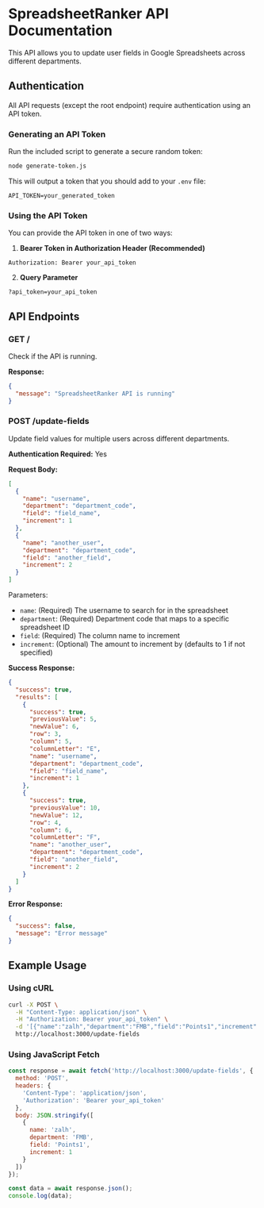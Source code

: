 # SpreadsheetRanker API Documentation

This API allows you to update user fields in Google Spreadsheets across different departments.

## Authentication

All API requests (except the root endpoint) require authentication using an API token.

### Generating an API Token

Run the included script to generate a secure random token:

```bash
node generate-token.js
```

This will output a token that you should add to your `.env` file:

```
API_TOKEN=your_generated_token
```

### Using the API Token

You can provide the API token in one of two ways:

1. **Bearer Token in Authorization Header (Recommended)**

```
Authorization: Bearer your_api_token
```

2. **Query Parameter**

```
?api_token=your_api_token
```

## API Endpoints

### GET /

Check if the API is running.

**Response:**

```json
{
  "message": "SpreadsheetRanker API is running"
}
```

### POST /update-fields

Update field values for multiple users across different departments.

**Authentication Required:** Yes

**Request Body:**

```json
[
  {
    "name": "username",
    "department": "department_code",
    "field": "field_name",
    "increment": 1
  },
  {
    "name": "another_user",
    "department": "department_code",
    "field": "another_field",
    "increment": 2
  }
]
```

Parameters:
- `name`: (Required) The username to search for in the spreadsheet
- `department`: (Required) Department code that maps to a specific spreadsheet ID
- `field`: (Required) The column name to increment
- `increment`: (Optional) The amount to increment by (defaults to 1 if not specified)

**Success Response:**

```json
{
  "success": true,
  "results": [
    {
      "success": true,
      "previousValue": 5,
      "newValue": 6,
      "row": 3,
      "column": 5,
      "columnLetter": "E",
      "name": "username",
      "department": "department_code",
      "field": "field_name",
      "increment": 1
    },
    {
      "success": true,
      "previousValue": 10,
      "newValue": 12,
      "row": 4,
      "column": 6,
      "columnLetter": "F",
      "name": "another_user",
      "department": "department_code",
      "field": "another_field",
      "increment": 2
    }
  ]
}
```

**Error Response:**

```json
{
  "success": false,
  "message": "Error message"
}
```

## Example Usage

### Using cURL

```bash
curl -X POST \
  -H "Content-Type: application/json" \
  -H "Authorization: Bearer your_api_token" \
  -d '[{"name":"zalh","department":"FMB","field":"Points1","increment":1}]' \
  http://localhost:3000/update-fields
```

### Using JavaScript Fetch

```javascript
const response = await fetch('http://localhost:3000/update-fields', {
  method: 'POST',
  headers: {
    'Content-Type': 'application/json',
    'Authorization': 'Bearer your_api_token'
  },
  body: JSON.stringify([
    {
      name: 'zalh',
      department: 'FMB',
      field: 'Points1',
      increment: 1
    }
  ])
});

const data = await response.json();
console.log(data);
``` 